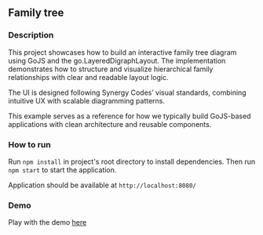 ## Family tree

### Description

This project showcases how to build an interactive family tree diagram using GoJS and the go.LayeredDigraphLayout. The implementation demonstrates how to structure and visualize hierarchical family relationships with clear and readable layout logic.

The UI is designed following Synergy Codes’ visual standards, combining intuitive UX with scalable diagramming patterns.

This example serves as a reference for how we typically build GoJS-based applications with clean architecture and reusable components.

### How to run

Run `npm install` in project's root directory to install dependencies.
Then run `npm start` to start the application.

Application should be available at `http://localhost:8080/`

### Demo

Play with the demo [here](https://synergycodes.github.io/familyTree/)

